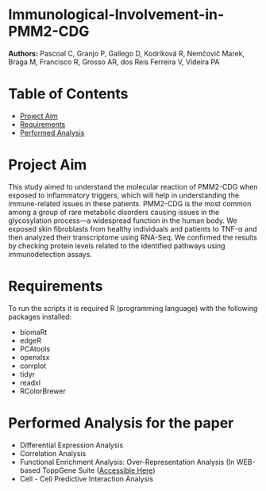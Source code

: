 # Immunological-Involvement-in-PMM2-CDG

**Authors:** Pascoal C, Granjo P, Gallego D, Kodríková R, Nemčovič Marek, Braga M, Francisco R, Grosso AR, dos Reis Ferreira V, Videira PA

# Table of Contents

- [Project Aim](#project-aim)
- [Requirements](#requirements)
- [Performed Analysis](#performed-analysis-for-the-paper)

# Project Aim

This study aimed to understand the molecular reaction of PMM2-CDG when exposed to inflammatory triggers, which will help in understanding the immune-related issues in these patients. PMM2-CDG is the most common among a group of rare metabolic disorders causing issues in the glycosylation process—a widespread function in the human body. We exposed skin fibroblasts from healthy individuals and patients to TNF-α and then analyzed their transcriptome using RNA-Seq. We confirmed the results by checking protein levels related to the identified pathways using immunodetection assays.


# Requirements

To run the scripts it is required R (programming language) with the following packages installed:

- biomaRt
- edgeR
- PCAtools
- openxlsx
- corrplot
- tidyr
- readxl
- RColorBrewer

# Performed Analysis for the paper

- Differential Expression Analysis
- Correlation Analysis
- Functional Enrichment Analysis: Over-Representation Analysis (In WEB-based ToppGene Suite ([Accessible Here]([http://www.webgestalt.org/](https://toppgene.cchmc.org/enrichment.jsp)))
- Cell - Cell Predictive Interaction Analysis
